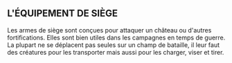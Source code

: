 ## L'ÉQUIPEMENT DE SIÈGE


Les armes de siège sont conçues pour attaquer un château
ou d'autres fortifications. Elles sont bien utiles dans les
campagnes en temps de guerre. La plupart ne se déplacent
pas seules sur un champ de bataille, il leur faut des créatures
pour les transporter mais aussi pour les charger, viser et tirer.
